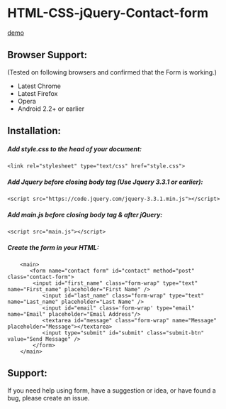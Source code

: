 # HTML-CSS-jQuery-Contact-form

[demo](https://sam-94.github.io/HTML-CSS-JQuery-Contact-form/)

## Browser Support:
(Tested on following browsers and confirmed that the Form is working.)
* Latest Chrome
* Latest Firefox
* Opera
* Android 2.2+ or earlier

## Installation:

##### Add style.css to the head of your document:
```
<link rel="stylesheet" type="text/css" href="style.css"> 
```

##### Add Jquery before closing body tag (Use Jquery 3.3.1 or earlier):
```
<script src="https://code.jquery.com/jquery-3.3.1.min.js"></script>
```
##### Add main.js before closing body tag & after jQuery:
```
<script src="main.js"></script>
```
##### Create the form in your HTML:
```
    <main>
       <form name="contact form" id="contact" method="post" class="contact-form">
	    <input id="first_name" class="form-wrap" type="text" name="First_name" placeholder="First Name" />
           <input id="last_name" class="form-wrap" type="text" name="Last_name" placeholder="Last Name" />
           <input id="email" class='form-wrap' type="email" name="Email" placeholder="Email Address"/>
           <textarea id="message" class="form-wrap" name="Message" placeholder="Message"></textarea>
           <input type="submit" id="submit" class="submit-btn" value="Send Message" />
        </form>
    </main>
  ```
  
## Support:
If you need help using form, have a suggestion or idea, or have found a bug, please create an issue.
